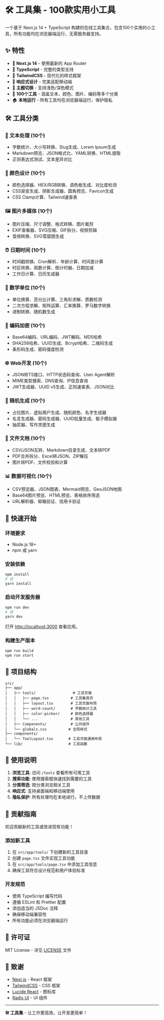 # 🛠️ 工具集 - 100款实用小工具

一个基于 Next.js 14 + TypeScript 构建的在线工具集合，包含100个实用的小工具，所有功能均在浏览器端运行，无需服务器支持。

## ✨ 特性

- 🚀 **Next.js 14** - 使用最新的 App Router
- 💎 **TypeScript** - 完整的类型支持
- 🎨 **TailwindCSS** - 现代化的样式框架
- 📱 **响应式设计** - 完美适配移动端
- 🌙 **主题切换** - 支持浅色/深色模式
- 🔧 **100个工具** - 涵盖文本、颜色、图片、编码等多个分类
- 🏠 **本地运行** - 所有工具均在浏览器端运行，保护隐私

## 🛠️ 工具分类

### 📝 文本处理 (10个)
- 字数统计、大小写转换、Slug生成、Lorem Ipsum生成
- Markdown预览、JSON格式化、YAML转换、HTML提取
- 正则表达式测试、文本差异对比

### 🎨 颜色设计 (10个)
- 颜色选择器、HEX/RGB转换、调色板生成、对比度检测
- CSS渐变生成、阴影生成器、圆角预览、Favicon生成
- CSS Clamp计算、Tailwind速查表

### 🖼️ 图片多媒体 (10个)
- 图片压缩、尺寸调整、格式转换、图片裁剪
- EXIF查看器、SVG压缩、GIF拆分、视频剪辑
- 音频转换、SVG雪碧图生成

### ⏰ 日期时间 (10个)
- 时间戳转换、Cron解析、年龄计算、时间差计算
- 时区转换、周数计算、倒计时器、日期加减
- 工作日计算、日历生成器

### 🔢 数学单位 (10个)
- 单位换算、百分比计算、三角形求解、质数检测
- 二次方程求解、矩阵运算、汇率换算、罗马数字转换
- 进制转换、随机数生成

### 🔐 编码加密 (10个)
- Base64编码、URL编码、JWT解码、MD5哈希
- SHA256哈希、UUID生成、Bcrypt哈希、二维码生成
- 条形码生成、密码强度检测

### 🌐 Web开发 (10个)
- JSON转TS接口、HTTP状态码查询、User Agent解析
- MIME类型搜索、DNS查询、IP信息查询
- JWT生成器、UUID v5生成、正则速查表、JSON对比

### 🎲 随机生成 (10个)
- 占位图片、虚拟用户生成、随机颜色、名字生成器
- 名言生成器、密码生成器、UUID批量生成、骰子模拟器
- 抽奖器、写作灵感生成

### 📄 文件文档 (10个)
- CSV/JSON互转、Markdown目录生成、文本转PDF
- PDF合并拆分、Excel转JSON、ZIP解压
- 图片转PDF、文件校验和计算

### 📊 数据可视化 (10个)
- CSV预览器、JSON图表、Mermaid预览、GeoJSON地图
- Base64图片预览、HTML预览、表格排序筛选
- URL解析器、邮箱验证、信用卡验证

## 🚀 快速开始

### 环境要求
- Node.js 18+
- npm 或 yarn

### 安装依赖
```bash
npm install
# 或
yarn install
```

### 启动开发服务器
```bash
npm run dev
# 或
yarn dev
```

打开 [http://localhost:3000](http://localhost:3000) 查看应用。

### 构建生产版本
```bash
npm run build
npm run start
```

## 📁 项目结构

```
src/
├── app/
│   ├── tools/                 # 工具页面
│   │   ├── page.tsx          # 工具集首页
│   │   ├── layout.tsx        # 工具页面布局
│   │   ├── word-count/       # 字数统计工具
│   │   ├── color-picker/     # 颜色选择器
│   │   └── ...               # 其他工具
│   ├── Components/           # 公共组件
│   └── globals.css          # 全局样式
├── components/
│   └── ToolLayout.tsx       # 工具页面通用布局
└── lib/                     # 工具函数
```

## 🎯 使用说明

1. **浏览工具**: 访问 `/tools` 查看所有可用工具
2. **搜索功能**: 使用搜索框快速找到需要的工具
3. **分类筛选**: 按分类浏览相关工具
4. **响应式**: 支持桌面端和移动端使用
5. **隐私保护**: 所有处理均在本地进行，不上传数据

## 🤝 贡献指南

欢迎贡献新的工具或改进现有功能！

### 添加新工具
1. 在 `src/app/tools/` 下创建新的工具目录
2. 创建 `page.tsx` 文件实现工具功能
3. 在 `src/app/tools/page.tsx` 中添加工具信息
4. 确保工具符合设计规范和用户体验标准

### 开发规范
- 使用 TypeScript 编写代码
- 遵循 ESLint 和 Prettier 配置
- 添加适当的 JSDoc 注释
- 确保移动端兼容性
- 所有功能必须在浏览器端运行

## 📄 许可证

MIT License - 详见 [LICENSE](LICENSE) 文件

## 🙏 致谢

- [Next.js](https://nextjs.org/) - React 框架
- [TailwindCSS](https://tailwindcss.com/) - CSS 框架
- [Lucide React](https://lucide.dev/) - 图标库
- [Radix UI](https://www.radix-ui.com/) - UI 组件

---

**🛠️ 工具集** - 让工作更高效，让开发更简单！
